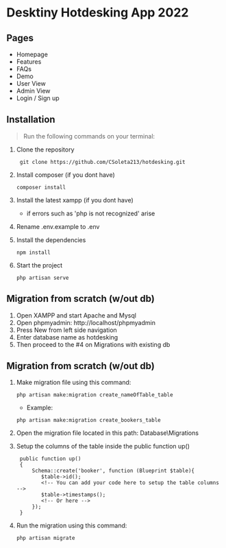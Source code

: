 # Desktiny Hotdesking App 2022

## Pages
- Homepage
- Features
- FAQs
- Demo
- User View
- Admin View
- Login / Sign up

## Installation
> Run the following commands on your terminal:

1. Clone the repository
   ```
    git clone https://github.com/CSoleta213/hotdesking.git
   ```
2. Install composer (if you dont have)
    ```
   composer install
   ```
3. Install the latest xampp (if you dont have)
    - if errors such as 'php is not recognized' arise

4. Rename .env.example to .env
    
5. Install the dependencies
   ```
   npm install
   ```
6. Start the project
   ```
   php artisan serve
   ```

## Migration from scratch (w/out db)
1. Open XAMPP and start Apache and Mysql
2. Open phpmyadmin: http://localhost/phpmyadmin
3. Press New from left side navigation
4. Enter database name as hotdesking
5. Then proceed to the #4 on Migrations with existing db

## Migration from scratch (w/out db)

1. Make migration file using this command:
   ```
   php artisan make:migration create_nameOfTable_table
   ```

    - Example:
   ```
   php artisan make:migration create_bookers_table
   ```
2. Open the migration file located in this path: Database\Migrations
   
3. Setup the columns of the table inside the public function up()
   ```
    public function up()
    {
        Schema::create('booker', function (Blueprint $table){
           $table->id();
           <!-- You can add your code here to setup the table columns -->
           $table->timestamps();
           <!-- Or here -->
        });
    }
   ```
4. Run the migration using this command:
   ```
   php artisan migrate
   ```
